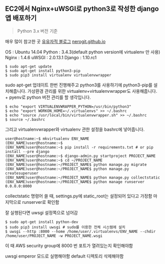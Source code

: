 ## EC2에서 Nginx+uWSGI로 python3로 작성한 django 앱 배포하기 
> Python 3.x 버전 기준

매우 많이 참고한 곳
[유유자적 블로그](http://jeongyoungho80.blogspot.kr/2015/06/1404-django-uwsgi-nginx.html)
[nerogit.github.io](http://nerogit.github.io/2016/02/23/python3-django-nginx-uwsgi-deploy/)

OS     : Ubuntu 14.04
Python : 3.4.3(default python version에 virtualenv 만 사용)
Nginx  : 1.4.6
uWSGI  : 2.0.13.1
Django : 1.10.rc1


```shell
$ sudo apt-get update
$ sudo apt-get install python3-pip
$ sudo pip3 install virtualenv virtualenvwrapper
```

sudo apt-get 업데이트 한번 진행해주고
python3를 사용하기에 python3-pip를 설치해줍니다.
가상환경 관리를 위한 virtualenv+virtualenvwrapper도 사용해줍니다. + pyenv로 python 버전 관리를 할 생각입니다.

```shell
$ echo "export VIRTUALENVWRAPPER_PYTHON=/usr/bin/python3"
$ echo "export WORKON_HOME=~/.virtualenvs" >> ~/.bashrc
$ echo "source /usr/local/bin/virtualenvwrapper.sh" >> ~/.bashrc
$ source ~/.bashrc
```
그리고 virtualenvwrapper와 virtualenv 관한 설정을 bashrc에 넣어줍니다.

```shell
user@hostname:~$ mkvirtualenv ENV_NAME
(ENV_NAME)user@hostname:~$
(ENV_NAME)user@hostname:~$ pip install -r requirements.txt # or pip install --pre django
(ENV_NAME)user@hostname:~$ django-admin.py startproject PROJECT_NAME
(ENV_NAME)user@hostname:~$ cd ~/PROJECT_NAME
(ENV_NAME)user@hostname:~/PROJECT_NAME$ python manage.py migrate
(ENV_NAME)user@hostname:~/PROJECT_NAME$ python manage.py createsuperuser
(ENV_NAME)user@hostname:~/PROJECT_NAME$ python manage.py collectstatic
(ENV_NAME)user@hostname:~/PROJECT_NAME$ python manage runserver 0.0.0.0:8000
```
collectstatic 명령어 쓸 때, settings.py에 static_root는 설정되어 있다고 가정함
마지막으로 runserver로 확인함

잘 실행된다면 uwsgi 설정쪽으로 넘어감
```shell
$ sudo apt-get install python-dev
$ sudo pip3 install uwsgi # sudo를 이용한 전체 시스템에 설치
$ uwsgi --http :8000 --home /home/user/.virtualenvs/ENV_NAME --chdir /home/user/PROJECT_NAME -w PROJECT_NAME.wsgi
```
이 때 AWS security group에 8000 번 포트가 열려있는지 확인해야함


uwsgi emperor 모드로 실행해야함
default 디렉토리 삭제해야함

